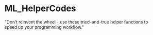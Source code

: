 # ML_HelperCodes
"Don't reinvent the wheel - use these tried-and-true helper functions to speed up your programming workflow."
